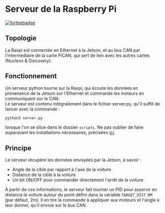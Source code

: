 # Serveur de la Raspberry Pi

[![forthebadge](https://forthebadge.com/images/badges/its-not-a-lie-if-you-believe-it.svg)](https://forthebadge.com)

## Topologie

La Raspi est connectée en Ethernet à la Jetson, et au bus CAN par l'intermédiaire de la carte PiCAN, qui sert de lien avec les autres cartes (Nucleos & Discovery).

## Fonctionnement

Un serveur python tourne sur la Raspi, qui écoute les données en provenance de la Jetson sur l'Ethernet et commande les moteurs en communiquant sur le CAN.  
Le serveur est contenu intégralement dans le fichier server.py, qu'il suffit de lancer avec la commande :
```sh
python3 server.py
```
lorsque l'on se situe dans le dossier `scripts`. Ne pas oublier de faire auparavant les installations nécessaires, précisées [ici](../documentation/README.md#installations-additionnelles).

## Principe

Le serveur récupère les données envoyées par la Jetson, à savoir :
- Angle de la cible par rapport à l'axe de la voiture
- Distance de la cible à la voiture
- Un bit ON/OFF pour commander directement l'arrêt de la voiture

À partir de ces informations, le serveur fait tourner un PID pour asservir en distance la voiture autour du point défini dans la variable `TARGET_DIST_MM` (par défaut, 2m). Il en tire la commande à appliquer aux moteurs et l'angle à leur donner, qu'il envoie sur le bus CAN.